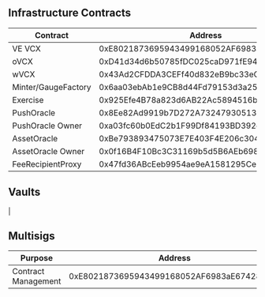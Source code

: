 ## Infrastructure Contracts
| Contract             | Address                                    | Owner                                      |
|----------------------|--------------------------------------------|--------------------------------------------|
| VE VCX               | 0xE8021873695943499168052AF6983aE674285aF1 | 0xE8021873695943499168052AF6983aE674285aF1 |
| oVCX                 | 0xD41d34d6b50785fDC025caD971fE940B8AA1bE45 | none                                       |
| wVCX                 | 0x43Ad2CFDDA3CEFf40d832eB9bc33eC3FACE86829 | 0x9bE75Bc132923847290677328b8FFB15d3081f2c |
| Minter/GaugeFactory  | 0x6aa03ebAb1e9CB8d44Fd79153d3a258FFd48169A | 0x2C3B135cd7dc6C673b358BEF214843DAb3464278 |
| Exercise             | 0x925Efe4B78a823d6AB22Ac5894516b898293a9E5 | 0x2C3B135cd7dc6C673b358BEF214843DAb3464278 |
| PushOracle           | 0x8Ee82Ad9919b7D272A732479305133B205dA297F | 0xa03fc60b0EdC2b1F99Df84193BD392d1CD84a7dA |
| PushOracle Owner     | 0xa03fc60b0EdC2b1F99Df84193BD392d1CD84a7dA | 0xE8021873695943499168052AF6983aE674285aF1 |
| AssetOracle          | 0xBe793893475073E7E403F4E206c304402Ca26d84 | 0x0f16B4F10Bc3C31169b5d5B6AEb69835E710c6Bd |
| AssetOracle Owner    | 0x0f16B4F10Bc3C31169b5d5B6AEb69835E710c6Bd | 0x2C3B135cd7dc6C673b358BEF214843DAb3464278 |
| FeeRecipientProxy    | 0x47fd36ABcEeb9954ae9eA1581295Ce9A8308655E | 0xE8021873695943499168052AF6983aE674285aF1 |

## Vaults
| 

## Multisigs

| Purpose             | Address                                    | Threshold | Owner                                      |
|---------------------|--------------------------------------------|-----------|--------------------------------------------|
| Contract Management | 0xE8021873695943499168052AF6983aE674285aF1 | 2         |  0x2C3B135cd7dc6C673b358BEF214843DAb3464278,0xE9a17C00cC84fBF243B723d49A2Fd986AA598A51,0xA5aEf04E03789AD15405D153a82D0b128c36988b                            |